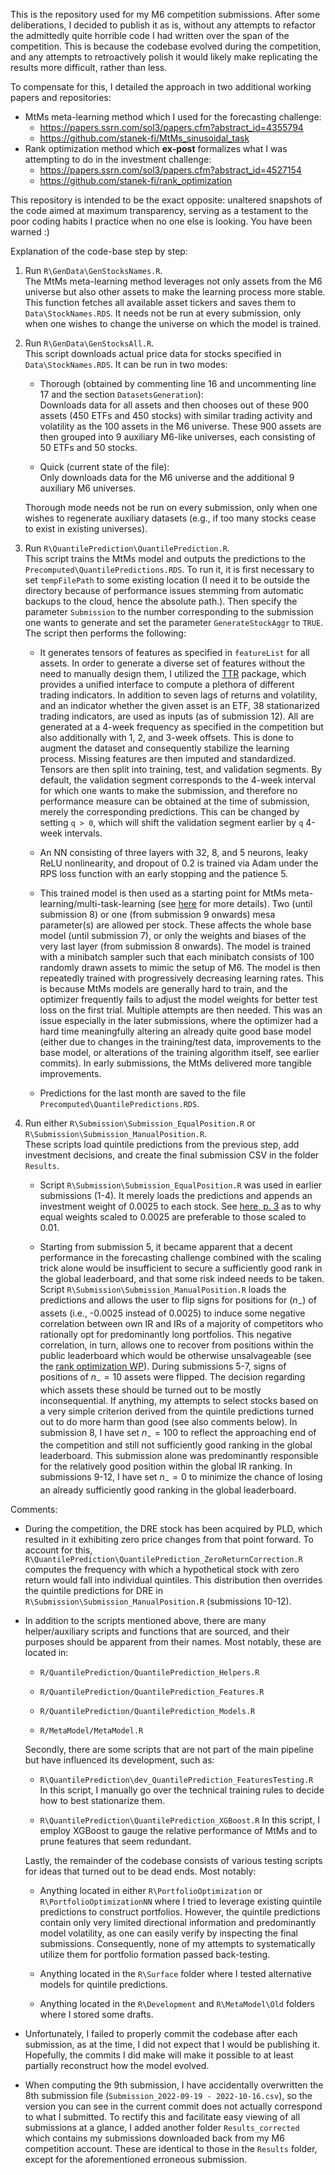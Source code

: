 This is the repository used for my M6 competition submissions. 
After some deliberations, I decided to publish it as is, without any attempts to refactor the admittedly quite horrible code I had written over the span of the competition.
This is because the codebase evolved during the competition, and any attempts to retroactively polish it would likely make replicating the results more difficult, rather than less.

To compensate for this, I detailed the approach in two additional working papers and repositories:
-   MtMs meta-learning method which I used for the forecasting challenge:
    - https://papers.ssrn.com/sol3/papers.cfm?abstract_id=4355794
    - https://github.com/stanek-fi/MtMs_sinusoidal_task
-   Rank optimization method which **ex-post** formalizes what I was attempting to do in the investment challenge:
    - https://papers.ssrn.com/sol3/papers.cfm?abstract_id=4527154
    - https://github.com/stanek-fi/rank_optimization


This repository is intended to be the exact opposite: unaltered snapshots of the code aimed at maximum transparency, serving as a testament to the poor coding habits I practice when no one else is looking.
You have been warned :)

Explanation of the code-base step by step:

1.  Run `R\GenData\GenStocksNames.R`.\
    The MtMs meta-learning method leverages not only assets from the M6 universe but also other assets to make the learning process more stable.
    This function fetches all available asset tickers and saves them to `Data\StockNames.RDS`.
    It needs not be run at every submission, only when one wishes to change the universe on which the model is trained.

2.  Run `R\GenData\GenStocksAll.R`.\
    This script downloads actual price data for stocks specified in `Data\StockNames.RDS`.
    It can be run in two modes:

    -   Thorough (obtained by commenting line 16 and uncommenting line 17 and the section `DatasetsGeneration`):\
        Downloads data for all assets and then chooses out of these 900 assets (450 ETFs and 450 stocks) with similar trading activity and volatility as the 100 assets in the M6 universe.
        These 900 assets are then grouped into 9 auxiliary M6-like universes, each consisting of 50 ETFs and 50 stocks.

    -   Quick (current state of the file):\
        Only downloads data for the M6 universe and the additional 9 auxiliary M6 universes.

    Thorough mode needs not be run on every submission, only when one wishes to regenerate auxiliary datasets (e.g., if too many stocks cease to exist in existing universes).

3.  Run `R\QuantilePrediction\QuantilePrediction.R`.\
    This script trains the MtMs model and outputs the predictions to the `Precomputed\QuantilePredictions.RDS`.
    To run it, it is first necessary to set `tempFilePath` to some existing location (I need it to be outside the directory because of performance issues stemming from automatic backups to the cloud, hence the absolute path.).
    Then specify the parameter `Submission` to the number corresponding to the submission one wants to generate and set the parameter `GenerateStockAggr` to `TRUE`.
    The script then performs the following:

    -   It generates tensors of features as specified in `featureList` for all assets.
        In order to generate a diverse set of features without the need to manually design them, I utilized the [TTR](https://cran.r-project.org/web/packages/TTR/index.html) package, which provides a unified interface to compute a plethora of different trading indicators. 
        In addition to seven lags of returns and volatility, and an indicator whether the given asset is an ETF, 38 stationarized trading indicators, are used as inputs (as of submission 12).
        All are generated at a 4-week frequency as specified in the competition but also additionally with 1, 2, and 3-week offsets. This is done to augment the dataset and consequently stabilize the learning process.
        Missing features are then imputed and standardized.
        Tensors are then split into training, test, and validation segments.
        By default, the validation segment corresponds to the 4-week interval for which one wants to make the submission, and therefore no performance measure can be obtained at the time of submission, merely the corresponding predictions.
        This can be changed by setting `q > 0`, which will shift the validation segment earlier by `q` 4-week intervals.

    -   An NN consisting of three layers with 32, 8, and 5 neurons, leaky ReLU nonlinearity, and dropout of 0.2 is trained via Adam under the RPS loss function with an early stopping and the patience 5.

    -   This trained model is then used as a starting point for MtMs meta-learning/multi-task-learning (see [here](https://papers.ssrn.com/sol3/papers.cfm?abstract_id=4355794) for more details).
        Two (until submission 8) or one (from submission 9 onwards) mesa parameter(s) are allowed per stock.
        These affects the whole base model (until submission 7), or only the weights and biases of the very last layer (from submission 8 onwards).
        The model is trained with a minibatch sampler such that each minibatch consists of 100 randomly drawn assets to mimic the setup of M6.
        The model is then repeatedly trained with progressively decreasing learning rates.
        This is because MtMs models are generally hard to train, and the optimizer frequently fails to adjust the model weights for better test loss on the first trial.
        Multiple attempts are then needed.
        This was an issue especially in the later submissions, where the optimizer had a hard time meaningfully altering an already quite good base model (either due to changes in the training/test data, improvements to the base model, or alterations of the training algorithm itself, see earlier commits).
        In early submissions, the MtMs delivered more tangible improvements.

    -   Predictions for the last month are saved to the file `Precomputed\QuantilePredictions.RDS`.

4.  Run either `R\Submission\Submission_EqualPosition.R` or `R\Submission\Submission_ManualPosition.R`.\
    These scripts load quintile predictions from the previous step, add investment decisions, and create the final submission CSV in the folder `Results`.

    -   Script `R\Submission\Submission_EqualPosition.R` was used in earlier submissions (1-4).
        It merely loads the predictions and appends an investment weight of 0.0025 to each stock.
        See [here, p. 3](https://papers.ssrn.com/sol3/papers.cfm?abstract_id=4527154) as to why equal weights scaled to 0.0025 are preferable to those scaled to 0.01.

    -   Starting from submission 5, it became apparent that a decent performance in the forecasting challenge combined with the scaling trick alone would be insufficient to secure a sufficiently good rank in the global leaderboard, and that some risk indeed needs to be taken.
        Script `R\Submission\Submission_ManualPosition.R` loads the predictions and allows the user to flip signs for positions for ($n_{-}$) of assets (i.e., -0.0025 instead of 0.0025) to induce some negative correlation between own IR and IRs of a majority of competitors who rationally opt for predominantly long portfolios.
        This negative correlation, in turn, allows one to recover from positions within the public leaderboard which would be otherwise unsalvageable (see the [rank optimization WP](https://papers.ssrn.com/sol3/papers.cfm?abstract_id=4527154)).
        During submissions 5-7, signs of positions of $n_{-}=10$ assets were flipped.
        The decision regarding which assets these should be turned out to be mostly inconsequential.
        If anything, my attempts to select stocks based on a very simple criterion derived from the quintile predictions turned out to do more harm than good (see also comments below).
        In submission 8, I have set $n_{-}=100$ to reflect the approaching end of the competition and still not sufficiently good ranking in the global leaderboard.
        This submission alone was predominantly responsible for the relatively good position within the global IR ranking.
        In submissions 9-12, I have set $n_{-}=0$ to minimize the chance of losing an already sufficiently good ranking in the global leaderboard.

Comments:

-   During the competition, the DRE stock has been acquired by PLD, which resulted in it exhibiting zero price changes from that point forward.
    To account for this, `R\QuantilePrediction\QuantilePrediction_ZeroReturnCorrection.R` computes the frequency with which a hypothetical stock with zero return would fall into individual quintiles.
    This distribution then overrides the quintile predictions for DRE in `R\Submission\Submission_ManualPosition.R` (submissions 10-12).

-   In addition to the scripts mentioned above, there are many helper/auxiliary scripts and functions that are sourced, and their purposes should be apparent from their names. Most notably, these are located in:

    -   `R/QuantilePrediction/QuantilePrediction_Helpers.R`

    -   `R/QuantilePrediction/QuantilePrediction_Features.R`

    -   `R/QuantilePrediction/QuantilePrediction_Models.R`

    -   `R/MetaModel/MetaModel.R`

    Secondly, there are some scripts that are not part of the main pipeline but have influenced its development, such as:

    -   `R\QuantilePrediction\dev_QuantilePrediction_FeaturesTesting.R`\
        In this script, I manually go over the technical training rules to decide how to best stationarize them.

    -   `R\QuantilePrediction\QuantilePrediction_XGBoost.R`
        In this script, I employ XGBoost to gauge the relative performance of MtMs and to prune features that seem redundant.

    Lastly, the remainder of the codebase consists of various testing scripts for ideas that turned out to be dead ends. Most notably:

    -   Anything located in either `R\PortfolioOptimization` or `R\PortfolioOptimizationNN` where I tried to leverage existing quintile predictions to construct portfolios.
        However, the quintile predictions contain only very limited directional information and predominantly model volatility, as one can easily verify by inspecting the final submissions.
        Consequently, none of my attempts to systematically utilize them for portfolio formation passed back-testing.

    -   Anything located in the `R\Surface` folder where I tested alternative models for quintile predictions.

    -   Anything located in the `R\Development` and `R\MetaModel\Old` folders where I stored some drafts.

-   Unfortunately, I failed to properly commit the codebase after each submission, as at the time, I did not expect that I would be publishing it.
    Hopefully, the commits I did make will make it possible to at least partially reconstruct how the model evolved.

-   When computing the 9th submission, I have accidentally overwritten the 8th submission file (`Submission_2022-09-19 - 2022-10-16.csv`), so the version you can see in the current commit does not actually correspond to what I submitted.
    To rectify this and facilitate easy viewing of all submissions at a glance, I added another folder `Results_corrected` which contains my submissions downloaded back from my M6 competition account.
    These are identical to those in the `Results` folder, except for the aforementioned erroneous submission.


